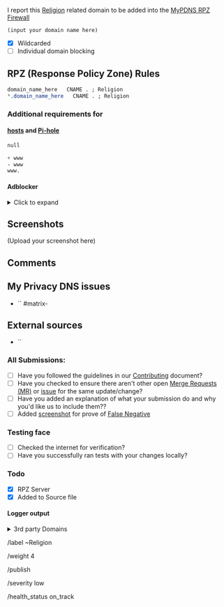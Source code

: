 I report this [Religion][catinfo] related domain to be added into the [MyPDNS RPZ Firewall][mpdrf]

```
(input your domain name here)
```

- [X] Wildcarded
- [ ] Individual domain blocking

## RPZ (Response Policy Zone) Rules

```css
domain_name_here   CNAME . ; Religion
*.domain_name_here   CNAME . ; Religion
```

### Additional requirements for

#### [hosts] and [Pi-hole]

```css
null
```

```css
+ www
- www
www.
```

#### Adblocker
<details><summary>Click to expand</summary>

```css
N/A
```

</details>

## Screenshots
(Upload your screenshot here)

## Comments
<!-- Comments such as specific URL to view contents -->

## My Privacy DNS issues
- `` #matrix-

## External sources
<!-- if you took this domain from other board -->
- ``

### All Submissions:
- [ ] Have you followed the guidelines in our [Contributing](CONTRIBUTING.md) document?
- [ ] Have you checked to ensure there aren't other open [Merge Requests (MR)][MR] or [issue] for the same update/change?
- [ ] Have you added an explanation of what your submission do and why you'd like us to include them??
- [ ] Added [screenshot] for prove of [False Negative][FN]

### Testing face
- [ ] Checked the internet for verification?
- [ ] Have you successfully ran tests with your changes locally?

### Todo
- [X] RPZ Server
- [X] Added to Source file

#### Logger output

<details><summary>3rd party Domains</summary>

```css
N/A
```

</details>

[catinfo]: https://framagit.org/my-privacy-dns/support/-/wikis/Categories/Religion
[FN]: https://framagit.org/my-privacy-dns/support/-/wikis/False-Negative "About False Positive"
[hosts]: https://framagit.org/my-privacy-dns/support/-/wikis/dns/DnsHosts "Hosts files a outdated blacklist format"
[issue]: https://framagit.org/my-privacy-dns/matrix/-/issues "My Privacy DNS Domain records"
[mpdrf]: https://framagit.org/my-privacy-dns/matrix/ "My Privacy DNS RPZ Firewall Filter"
[MR]: https://framagit.org/my-privacy-dns/matrix/-/merge_requests "My Privacy DNS Merge Requests"
[Pi-hole]: https://framagit.org/my-privacy-dns/matrix/-/blob/master/source/porn_filters/README.md#pi-hole "What is Pi-hole and it limitations"
[screenshot]: https://framagit.org/my-privacy-dns/support/-/wikis/Screenshot "What is a screenshot"

/label ~Religion

/weight 4

/publish

/severity low

/health_status on_track
